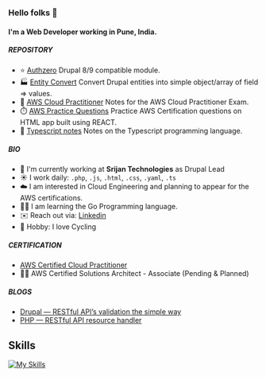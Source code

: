 ### Hello folks 👋

#### I'm a Web Developer working in Pune, India.

##### REPOSITORY

- :star: [Authzero](https://github.com/vishwac09/authzero) Drupal 8/9 compatible module.
- :factory: [Entity Convert](https://github.com/vishwac09/entity-convert) Convert Drupal entities into simple object/array of field => values.
- :ledger: [AWS Cloud Practitioner](https://github.com/vishwac09/aws-cloud-practitioner) Notes for the AWS Cloud Practitioner Exam.
- :stopwatch: [AWS Practice Questions](https://github.com/vishwac09/aws-practice-questions) Practice AWS Certification questions on HTML app built using REACT.
- :shaved_ice: [Typescript notes](https://github.com/vishwac09/typescript-notes) Notes on the Typescript programming language.

##### BIO

- :office: I'm currently working at **Srijan Technologies** as Drupal Lead
- :sunny: I work daily: `.php`, `.js`, `.html`, `.css`, `.yaml`, `.ts`
- :cloud: I am interested in Cloud Engineering and planning to appear for the AWS certifications.
- :man_student: I am learning the Go Programming language.
- :envelope: Reach out via: [Linkedin](https://www.linkedin.com/in/vishwa-chikate-a8222b127/)
- :bicyclist: Hobby: I love Cycling

##### CERTIFICATION

- [AWS Certified Cloud Practitioner](https://www.credly.com/badges/c177d7e8-da71-4657-a871-3e77e3f1bc9e)
- :student: AWS Certified Solutions Architect - Associate (Pending & Planned)

##### BLOGS

- [Drupal — RESTful API’s validation the simple way](https://medium.com/@vishwa.chikate/drupal-8-9-writing-validation-for-restful-apis-the-simple-way-e7c10b47f71d)
- [PHP — RESTful API resource handler](https://medium.com/@vishwa.chikate/php-restful-api-resource-handlers-c2d8376e1e6c)

## Skills

[![My Skills](https://skills.thijs.gg/icons?i=php,js,react,css,docker,go,html,aws,typescript)](https://skills.thijs.gg/icons?i=php,js,react,css,docker,go,html,aws,typescript,terraform&perline=5)
